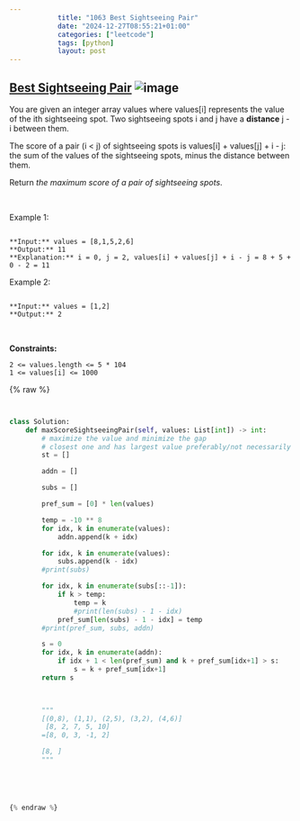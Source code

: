 ```yaml
---
            title: "1063 Best Sightseeing Pair"
            date: "2024-12-27T08:55:21+01:00"
            categories: ["leetcode"]
            tags: [python]
            layout: post
---
```

            
## [Best Sightseeing Pair](https://leetcode.com/problems/best-sightseeing-pair) ![image](https://img.shields.io/badge/Difficulty-Medium-orange)

You are given an integer array values where values[i] represents the value of the ith sightseeing spot. Two sightseeing spots i and j have a **distance** j - i between them.

The score of a pair (i < j) of sightseeing spots is values[i] + values[j] + i - j: the sum of the values of the sightseeing spots, minus the distance between them.

Return *the maximum score of a pair of sightseeing spots*.

 

Example 1:

```

**Input:** values = [8,1,5,2,6]
**Output:** 11
**Explanation:** i = 0, j = 2, values[i] + values[j] + i - j = 8 + 5 + 0 - 2 = 11

```

Example 2:

```

**Input:** values = [1,2]
**Output:** 2

```

 

**Constraints:**

	2 <= values.length <= 5 * 104
	1 <= values[i] <= 1000

{% raw %}


````python


class Solution:
    def maxScoreSightseeingPair(self, values: List[int]) -> int:
        # maximize the value and minimize the gap
        # closest one and has largest value preferably/not necessarily larger than itself
        st = []

        addn = []

        subs = []

        pref_sum = [0] * len(values) 

        temp = -10 ** 8
        for idx, k in enumerate(values):
            addn.append(k + idx)

        for idx, k in enumerate(values):
            subs.append(k - idx)
        #print(subs)

        for idx, k in enumerate(subs[::-1]):
            if k > temp:
                temp = k
                #print(len(subs) - 1 - idx)
            pref_sum[len(subs) - 1 - idx] = temp
        #print(pref_sum, subs, addn)

        s = 0
        for idx, k in enumerate(addn):
            if idx + 1 < len(pref_sum) and k + pref_sum[idx+1] > s:
                s = k + pref_sum[idx+1]
        return s

        

        """
        [(0,8), (1,1), (2,5), (3,2), (4,6)]
         [8, 2, 7, 5, 10]
        =[8, 0, 3, -1, 2]

        [8, ]
        """





{% endraw %}
